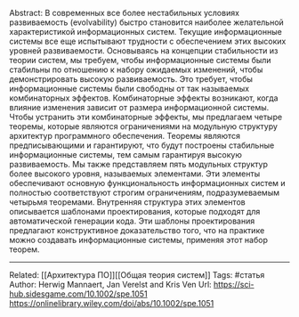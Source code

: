 
Abstract:
В современных все более нестабильных условиях развиваемость (evolvability) быстро становится наиболее желательной характеристикой информационных систем. Текущие информационные системы все еще испытывают трудности с обеспечением этих высоких уровней развиваемости. Основываясь на концепции стабильности из теории систем, мы требуем, чтобы информационные системы были стабильны по отношению к набору ожидаемых изменений, чтобы демонстрировать высокую развиваемость. Это требует, чтобы информационные системы были свободны от так называемых комбинаторных эффектов. Комбинаторные эффекты возникают, когда влияние изменения зависит от размера информационной системы. Чтобы устранить эти комбинаторные эффекты, мы предлагаем четыре теоремы, которые являются ограничениями на модульную структуру архитектур программного обеспечения. Теоремы являются предписывающими и гарантируют, что будут построены стабильные информационные системы, тем самым гарантируя высокую развиваемость. Мы также представляем пять модульных структур более высокого уровня, называемых элементами. Эти элементы обеспечивают основную функциональность информационных систем и полностью соответствуют строгим ограничениям, подразумеваемым четырьмя теоремами. Внутренняя структура этих элементов описывается шаблонами проектирования, которые подходят для автоматической генерации кода. Эти шаблоны проектирования предлагают конструктивное доказательство того, что на практике можно создавать информационные системы, применяя этот набор теорем.

---
Related: [[Архитектура ПО]][[Общая теория систем]]
Tags: #статья
Author: Herwig Mannaert, Jan Verelst and Kris Ven
Url: https://sci-hub.sidesgame.com/10.1002/spe.1051
https://onlinelibrary.wiley.com/doi/abs/10.1002/spe.1051